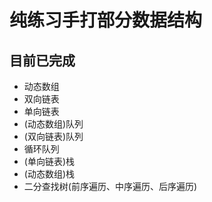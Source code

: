 # 纯练习手打部分数据结构

## 目前已完成
* 动态数组
* 双向链表
* 单向链表
* (动态数组)队列
* (双向链表)队列
* 循环队列
* (单向链表)栈
* (动态数组)栈
* 二分查找树(前序遍历、中序遍历、后序遍历)
